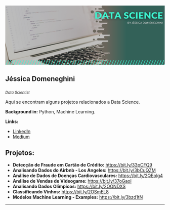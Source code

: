 <p align="center">
  <img src="banner1.png" >
</p>

## Jéssica Domeneghini 
<sub>*Data Scientist* </sub>

Aqui se encontram alguns projetos relacionados a Data Science.

**Background in:** Python, Machine Learning.

**Links:**
* [LinkedIn](https://www.linkedin.com/in/jdomeneghini)
* [Medium](https://www.medium.com/@jdomeneghini)

## Projetos:

* **Detecção de Fraude em Cartão de Crédito:** https://bit.ly/33pCFQ9
* **Analisando Dados do Airbnb - Los Angeles:** https://bit.ly/3bCuQZM
* **Análise de Dados de Doenças Cardiovasculares:** https://bit.ly/2QEolg4
* **Análise de Vendas de Videogame:** https://bit.ly/37oGaoI
* **Analisando Dados Olímpicos:**  https://bit.ly/2OONDXS
* **Classificando Vinhos:** https://bit.ly/2OSmEL8
* **Modelos Machine Learning - Examples:** https://bit.ly/3bzd1tN



---
